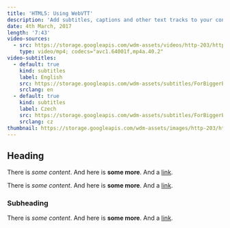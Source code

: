 ```yaml
---
title: 'HTML5: Using WebVTT'
description: 'Add subtitles, captions and other text tracks to your content and make your videos accessible by a wider audience.'
date: 4th March, 2017
length: '7:43'
video-sources:
  - src: https://storage.googleapis.com/wdm-assets/videos/http-203/http-203-for-loops.mp4
    type: video/mp4; codecs="avc1.64001f,mp4a.40.2"
video-subtitles:
  - default: true
    kind: subtitles
    label: English
    src: https://storage.googleapis.com/wdm-assets/subtitles/ForBiggerEscapes-en.vtt
    srclang: en
  - default: true
    kind: subtitles
    label: Czech
    src: https://storage.googleapis.com/wdm-assets/subtitles/ForBiggerEscapes-cz.vtt
    srclang: cz
thumbnail: https://storage.googleapis.com/wdm-assets/images/http-203/http-203-for-loops.jpg
---
```

## Heading

There is *some content*. And here is **some more**. And a [link](http://test.com).

There is *some content*. And here is **some more**. And a [link](http://test.com).

### Subheading

There is *some content*. And here is **some more**. And a [link](http://test.com).
